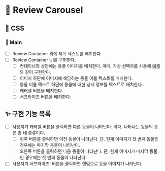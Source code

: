 # 🚀 Review Carousel

## 🎨 CSS

### 📌 Main

- [ ] Review Container 위에 제목 텍스트를 배치한다.
- [ ] Review Container UI를 구현한다.
  - [ ] 컨테이너의 상단에는 동물 이미지를 배치한다. 이때, 가상 선택자를 사용해 [예제](https://vanilla-js-basic-project-3-reviews.netlify.app)와 같이 구현한다.
  - [ ] 이미지 하단에 이미지에 해당하는 동물 이름 텍스트를 배치한다.
  - [ ] 동물 이름 텍스트 하단에 동물에 대한 상세 정보를 텍스트로 배치한다.
  - [ ] 캐러셀 버튼을 배치한다.
  - [ ] 서프라이즈 버튼을 배치한다.

## ✨ 구현 기능 목록

- [ ] 사용자가 캐러셀 버튼을 클릭하면 다른 동물이 나타난다. 이때, 나타나는 동물의 종은 총 네 종류이다.
  - [ ] 왼쪽 버튼을 클릭하면 이전 동물이 나타난다. 단, 현재 이미지가 첫 번째 동물인 경우에는 마지막 동물이 나타난다.
  - [ ] 오른쪽 버튼을 클릭하면 다음 동물이 나타난다. 단, 현재 이미지가 마지막 동물인 경우에는 첫 번째 동물이 나타난다.
- [ ] 사용자가 서프라이즈! 버튼을 클릭하면 랜덤으로 동물 이미지가 나타난다.
